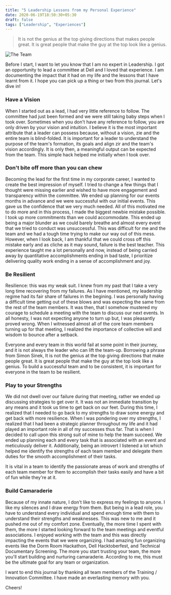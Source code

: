 ```yaml
---
title: "5 Leadership Lessons from my Personal Experience"
date: 2020-06-19T18:50:30+05:30
draft: false
tags: ["Leadership", "Experiences"]
---
```


> It is not the genius at the top giving directions that makes people great. It is great people that make the guy at the top look like a genius.

![The Team](/images/LeadershipExperience.jpg)

Before I start, I want to let you know that I am no expert in Leadership. I got an opportunity to lead a committee at Dell and I loved that experience. I am documenting the impact that it had on my life and the lessons that I have learnt from it. I hope you can pick up a thing or two from this journal. Let's dive in!

### Have a Vision
When I started out as a lead, I had very little reference to follow. The committee had just been formed and we were still taking baby steps when I took over. Sometimes when you don't have any reference to follow, you are only driven by your vision and intuition. I believe it is the most important attribute that a leader can possess because, without a vision, zie and the entire team is blind-folded. It is important for a leader to understand the purpose of the team's formation, its goals and align zir and the team's vision accordingly. It is only then, a meaningful output can be expected from the team. This simple hack helped me initially when I took over. 


### Don't bite off more than you can chew
Becoming the lead for the first time in my corporate career, I wanted to create the best impression of myself. I tried to change a few things that I thought were missing earlier and wished to have more engagement and transparency within the committee. We ended up planning for our events months in advance and we were successful with our initial events. This gave us the confidence that we very much needed. All of this motivated me to do more and in this process, I made the biggest newbie mistake possible. I took up more commitments than we could accommodate. This ended up being a major blunder as we could barely breathe and almost every event that we tried to conduct was unsuccessful. This was difficult for me and the team and we had a tough time trying to make our way out of this mess. However, when I look back, I am thankful that we could cross off this mistake early and as cliche as it may sound, failure is the best teacher. This experience taught me a lot personally and now, instead of being carried away by quantitative accomplishments ending in bad taste, I prioritize delivering quality work ending in a sense of accomplishment and joy. 


### Be Resilient
Resilience: this was my weak suit. I knew from my past that I take a very long time recovering from my failures. As I have mentioned, my leadership regime had its fair share of failures in the begining. I was personally having a difficult time getting out of these blows and was expecting the same from the rest of the team members. It was then, that I somehow mustered my courage to schedule a meeting with the team to discuss our next events. In all honesty, I was not expecting anyone to turn up but, I was pleasantly proved wrong. When I witnessed almost all of the core team members turning up for that meeting, I realized the importance of collective will and wisdom to bounce after a setback. 

Everyone and every team in this world fail at some point in their journey, and it is not always the leader who can lift the team-up. Borrowing a phrase from Simon Sinek, It is not the genius at the top giving directions that make people great. It is great people that make the guy at the top look like a genius. To build a successful team and to be consistent, it is important for everyone in the team to be resilient. 


### Play to your Strengths 
We did not dwell over our failure during that meeting, rather we ended up discussing strategies to get over it. It was not an immediate transition by any means and it took us time to get back on our feet. During this time, I realized that I needed to go back to my strengths to draw some energy and get back with more resilience. When I was pondering over my strengths, I realized that I had been a strategic planner throughout my life and it had played an important role in all of my successes thus far. That is when I decided to call upon this strong suit of mine to help the team succeed. We ended up planning each and every task that is associated with an event and meticulously deliver it. Additionally, being an introvert I listened a lot which helped me identify the strengths of each team member and delegate them duties for the smooth accomplishment of their tasks. 

It is vital in a team to identify the passionate areas of work and strengths of each team member for them to accomplish their tasks easily and have a bit of fun while they're at it.


### Build Camaraderie
Because of my innate nature, I don't like to express my feelings to anyone. I like my silences and I draw energy from them. But being in a lead role, you have to understand every individual and spend enough time with them to understand their strengths and weaknesses. This was new to me and it pushed me out of my comfort zone. Eventually, the more time I spent with them, the more I started looking forward to the team meetings and eventful associations. I enjoyed working with the team and this was directly impacting the events that we were organizing. I had amazing fun organizing events like the Dorm Room Hackathon, Dell Hacktoberfest, and Technical Documentary Screening. The more you start trusting your team, the more you'll start building and nurturing camaraderie. According to me, this must be the ultimate goal for any team or organization. 


I want to end this journal by thanking all team members of the Training / Innovation Committee. I have made an everlasting memory with you.

Cheers!
